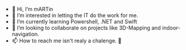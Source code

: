 - 👋 Hi, I’m mARTin
- 👀 I’m interested in letting the IT do the work for me.
- 🌱 I’m currently learning Powershell, .NET and Swift
- 💞️ I’m looking to collaborate on projects like 3D-Mapping and indoor-navigation.
- 📫 How to reach me isn't realy a chalenge. 💌

<!---
m-reisner/m-reisner is a ✨ special ✨ repository because its `README.md` (this file) appears on your GitHub profile.
You can click the Preview link to take a look at your changes.
--->
